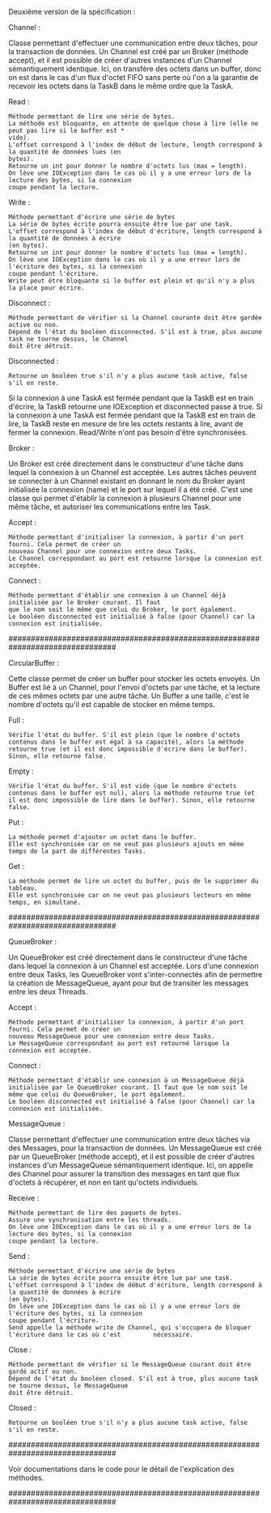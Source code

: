 Deuxième version de la spécification :

Channel :

Classe permettant d'effectuer une communication entre deux tâches, pour la transaction de données. 
Un Channel est créé par un Broker (méthode accept), et il est possible de créer d'autres instances d'un Channel sémantiquement identique. 
Ici, on transfère des octets dans un buffer, donc on est dans le cas d'un flux d'octet FIFO sans perte où l'on a la garantie de recevoir les octets dans la TaskB dans le même ordre que la TaskA.


Read :

	Méthode permettant de lire une série de bytes.
	La méthode est bloquante, en attente de quelque chose à lire (elle ne peut pas lire si le buffer est *	
	vide).
	L'offset correspond à l'index de début de lecture, length correspond à la quantité de données lues (en 
	bytes).
	Retourne un int pour donner le nombre d'octets lus (max = length).
	On lève une IOException dans le cas où il y a une erreur lors de la lecture des bytes, si la connexion 
	coupe pendant la lecture.
	
Write :

	Méthode permettant d'écrire une série de bytes
	La série de bytes écrite pourra ensuite être lue par une task.
	L'offset correspond à l'index de début d'écriture, length correspond à la quantité de données à écrire 
	(en bytes).
	Retourne un int pour donner le nombre d'octets lus (max = length).
	On lève une IOException dans le cas où il y a une erreur lors de l'écriture des bytes, si la connexion 
	coupe pendant l'écriture.
	Write peut être bloquante si le buffer est plein et qu'il n'y a plus la place pour écrire.
	
Disconnect :

	Méthode permettant de vérifier si la Channel courante doit être gardée active ou non.
	Dépend de l'état du booléen disconnected. S'il est à true, plus aucune task ne tourne dessus, le Channel 
	doit être détruit.
	
Disconnected : 

	Retourne un booléen true s'il n'y a plus aucune task active, false s'il en reste.
	

Si la connexion à une TaskA est fermée pendant que la TaskB est en train d'écrire, la TaskB retourne une IOException et disconnected passe à true.
Si la connexion à une TaskA est fermée pendant que la TaskB est en train de lire, la TaskB reste en mesure de lire les octets restants à lire, avant de fermer la connexion.
Read/Write n'ont pas besoin d'être synchronisées.


Broker :

Un Broker est créé directement dans le constructeur d'une tâche dans lequel la connexion à un Channel est acceptée. Les autres tâches peuvent se connecter à un Channel existant en donnant le nom du Broker ayant initialisée la connexion (name) et le port sur lequel il a été créé. C'est une classe qui permet d'établir la connexion à plusieurs Channel pour une même tâche, et autoriser les communications entre les Task.

Accept : 

	Méthode permettant d'initialiser la connexion, à partir d'un port fourni. Cela permet de créer un 		
	nouveau Channel pour une connexion entre deux Tasks.
	Le Channel correspondant au port est retourné lorsque la connexion est acceptée.
	
Connect :

	Méthode permettant d'établir une connexion à un Channel déjà initialisée par le Broker courant. Il faut 
	que le nom soit le même que celui du Broker, le port également.
	Le booléen disconnected est initialisé à false (pour Channel) car la connexion est initialisée.
	

	
################################################################################
	
	
CircularBuffer :

Cette classe permet de créer un buffer pour stocker les octets envoyés. Un Buffer est lié à un Channel, pour l'envoi d'octets par une tâche, et la lecture de ces mêmes octets par une autre tâche.
Un Buffer a une taille, c'est le nombre d'octets qu'il est capable de stocker en même temps.

Full :

	Vérifie l'état du buffer. S'il est plein (que le nombre d'octets contenus dans le buffer est égal à sa capacité), alors la méthode retourne true (et il est donc impossible d'écrire dans le buffer). Sinon, elle retourne false.

Empty :

	Vérifie l'état du buffer. S'il est vide (que le nombre d'octets contenus dans le buffer est nul), alors la méthode retourne true (et il est donc impossible de lire dans le buffer). Sinon, elle retourne false.

Put :

	La méthode permet d'ajouter un octet dans le buffer.
	Elle est synchronisée car on ne veut pas plusieurs ajouts en même temps de la part de différentes Tasks.
	
Get :

	La méthode permet de lire un octet du buffer, puis de le supprimer du tableau.
	Elle est synchronisée car on ne veut pas plusieurs lecteurs en même temps, en simultané.
	
	
	
################################################################################

QueueBroker :

Un QueueBroker est créé directement dans le constructeur d'une tâche dans lequel la connexion à un Channel est acceptée. Lors d'une connexion entre deux Tasks, les QueueBroker vont s'inter-connectés afin de permettre la création de MessageQueue, ayant pour but de transiter les messages entre les deux Threads.

Accept : 

	Méthode permettant d'initialiser la connexion, à partir d'un port fourni. Cela permet de créer un 		
	nouveau MessageQueue pour une connexion entre deux Tasks.
	Le MessageQueue correspondant au port est retourné lorsque la connexion est acceptée.
	
Connect :

	Méthode permettant d'établir une connexion à un MessageQueue déjà initialisée par le QueueBroker courant. Il faut que le nom soit le même que celui du QueueBroker, le port également.
	Le booléen disconnected est initialisé à false (pour Channel) car la connexion est initialisée.
	
	
MessageQueue :

Classe permettant d'effectuer une communication entre deux tâches via des Messages, pour la transaction de données. 
Un MessageQueue est créé par un QueueBroker (méthode accept), et il est possible de créer d'autres instances d'un MessageQueue sémantiquement identique. 
Ici, on appelle des Channel pour assurer la transition des messages en tant que flux d'octets à récupérer, et non en tant qu'octets individuels.

Receive :

	Méthode permettant de lire des paquets de bytes.
	Assure une synchronisation entre les threads.
	On lève une IOException dans le cas où il y a une erreur lors de la lecture des bytes, si la connexion 
	coupe pendant la lecture.
	
Send :

	Méthode permettant d'écrire une série de bytes
	La série de bytes écrite pourra ensuite être lue par une task.
	L'offset correspond à l'index de début d'écriture, length correspond à la quantité de données à écrire 
	(en bytes).
	On lève une IOException dans le cas où il y a une erreur lors de l'écriture des bytes, si la connexion 
	coupe pendant l'écriture.
	Send appelle la méthode write de Channel, qui s'occupera de bloquer l'écriture dans le cas où c'est 		nécessaire.
	
Close :

	Méthode permettant de vérifier si le MessageQueue courant doit être gardé actif ou non.
	Dépend de l'état du booléen closed. S'il est à true, plus aucune task ne tourne dessus, le MessageQueue 
	doit être détruit.
	
Closed : 

	Retourne un booléen true s'il n'y a plus aucune task active, false s'il en reste.
	
	
################################################################################
	
Voir documentations dans le code pour le détail de l'explication des méthodes.

################################################################################
